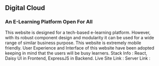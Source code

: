 ## Digital Cloud
### An E-Learning Platform Open For All
This website is designed for a tech-based e-learning platform. However, with its robust component design and modularity it can be used for a wide range of similar business purpose. 
This website is extremely mobile friendly. User Experience and Interface of this website have been adopted keeping in mind that the users will be busy learners.
Stack Info : React, Daisy UI in Frontend, ExpressJS in Backend.
Live Site Link : 
Server Link :  